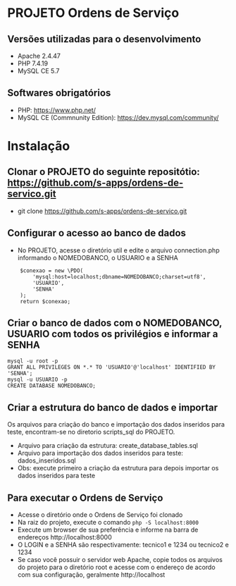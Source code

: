 # PROJETO Ordens de Serviço

## Versões utilizadas para o desenvolvimento
- Apache 2.4.47
- PHP 7.4.19
- MySQL CE 5.7

## Softwares obrigatórios
- PHP: https://www.php.net/
- MySQL CE (Commnunity Edition): https://dev.mysql.com/community/

# Instalação

## Clonar o PROJETO do seguinte repositótio: https://github.com/s-apps/ordens-de-servico.git
- git clone https://github.com/s-apps/ordens-de-servico.git

## Configurar o acesso ao banco de dados
- No PROJETO, acesse o diretório util e edite o arquivo connection.php informando o NOMEDOBANCO, o USUARIO e a SENHA
```
    $conexao = new \PDO(
        'mysql:host=localhost;dbname=NOMEDOBANCO;charset=utf8',
        'USUARIO',
        'SENHA'
    ); 
    return $conexao;
```

## Criar o banco de dados com o NOMEDOBANCO, USUARIO com todos os privilégios e informar a SENHA
```
mysql -u root -p
GRANT ALL PRIVILEGES ON *.* TO 'USUARIO'@'localhost' IDENTIFIED BY 'SENHA';
mysql -u USUARIO -p
CREATE DATABASE NOMEDOBANCO; 
```

## Criar a estrutura do banco de dados e importar 
Os arquivos para criação do banco e importação dos dados inseridos para teste, encontram-se no diretorio scripts_sql do PROJETO.
- Arquivo para criação da estrutura: create_database_tables.sql 
- Arquivo para importação dos dados inseridos para teste: dados_inseridos.sql
- Obs: execute primeiro a criação da estrutura para depois importar os dados inseridos para teste

## Para executar o Ordens de Serviço
- Acesse o diretório onde o Ordens de Serviço foi clonado
- Na raiz do projeto, execute o comando `php -S localhost:8000`
- Execute um browser de sua preferência e informe na barra de endereços http://localhost:8000
- O LOGIN e a SENHA são respectivamente: tecnico1 e 1234 ou tecnico2 e 1234
- Se caso você possuir o servidor web Apache, copie todos os arquivos do projeto para o diretório root e acesse com o endereço de acordo com sua configuração, geralmente http://localhost


